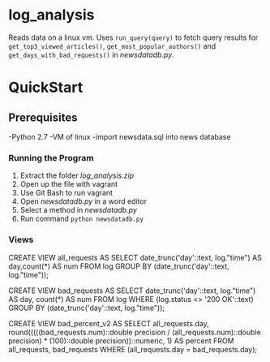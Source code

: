 # log_analysis
Reads data on a linux vm. Uses `run_query(query)` to fetch query results for `get_top3_viewed_articles()`, `get_most_popular_authors()` and `get_days_with_bad_requests()` in *newsdatadb.py*.

# QuickStart

## Prerequisites
-Python 2.7
-VM of linux
-import newsdata.sql into news database

### Running the Program
1. Extract the folder *log_analysis.zip*
2. Open up the file with vagrant
3. Use Git Bash to run vagrant
4. Open *newsdatadb.py* in a word editor
5. Select a method in *newsdatadb.py*
6. Run command `python newsdatadb.py`

### Views 
CREATE VIEW all_requests AS SELECT date_trunc('day'::text, log."time") AS day,count(*) AS num FROM log GROUP BY (date_trunc('day'::text, log."time"));

CREATE VIEW bad_requests AS SELECT date_trunc('day'::text, log."time") AS day,  count(*) AS num FROM log WHERE (log.status <> '200 OK'::text) GROUP BY (date_trunc('day'::text, log."time"));

CREATE VIEW bad_percent_v2 AS SELECT all_requests.day, round(((((bad_requests.num)::double precision / (all_requests.num)::double precision) * (100)::double precision))::numeric, 1) AS percent FROM all_requests, bad_requests WHERE (all_requests.day = bad_requests.day);
